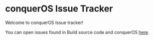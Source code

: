 # conquerOS Issue Tracker

Welcome to conquerOS Issue tracker!

You can open issues found in Build source code and conquerOS [here](https://github.com/ConquerOS/issue_tracker/issues/new?assignees=&labels=&template=issue_tracker.md&title=Source+and+Official+Build+Issue+Tracker+for+conquerOS).
